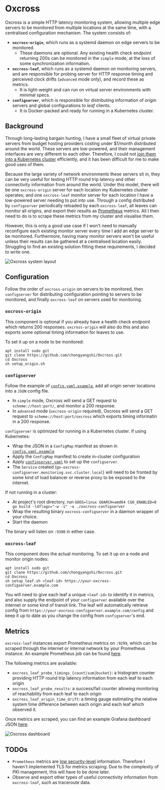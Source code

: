 # Oxcross

Oxcross is a simple HTTP latency monitoring system, allowing multiple edge servers to be monitored from multiple locations at the same time, with a centralised configuration mechanism. The system consists of:

* **`oxcross-origin`**, which runs as a systemd daemon on edge servers to be monitored. 
  * These daemons are optional. Any existing health check endpoint returning 200s can be monitored in the `simple` mode, at the loss of some synchronization information.
* **`oxcross-leaf`**, which runs as a systemd daemon on monitoring servers, and are responsible for probing server for HTTP response timing and perceived clock drifts (`advanced` mode only), and record these as metrics.
  * It is light-weight and can run on virtual server environments with minimal specs.
* **`configserver`**, which is responsible for distributing information of _origin_ servers and global configurations to _leaf_ clients. 
  * It is Docker-packed and ready for running in a Kubernetes cluster.

## Background

Through long-lasting bargain hunting, I have a small fleet of virtual private servers from budget hosting providers costing under $1/month distributed around the world. These servers are low-powered, and their management interfaces are very different to each other. Therefore, I could not [join them into a Kubernetes cluster](https://blog.scy.email/running-a-low-cost-distributed-kubernetes-cluster-on-bare-metal-with-wireguard.html) efficiently, and it has been difficult for me to make good uses of them.

Because the large variety of network environments these servers sit in, they can be very useful for testing HTTP round trip latency and other connectivity information from around the world. Under this model, there will be one `oxcross-origin` server for each location my Kubernetes cluster operates; and one `oxcross-leaf` monitor server for each location I have a low-powered server needing to put into use. Through a config distributed by `configserver` periodically reloaded by each `oxcross-leaf`, all leaves can monitor all origins, and export their results as [Prometheus](https://prometheus.io/docs/prometheus/latest/configuration/configuration/) metrics. All I then need to do is to scrape these metrics from my cluster and visualise them. 

However, this is only a good use case if I won't need to manually reconfigure each existing monitor server every time I add an edge server to be monitored. Furthermore, having many monitor servers won't be useful unless their results can be gathered at a centralised location easily. Struggling to find an existing solution fitting these requirements, I decided to write one.

![Oxcross system layout](https://images.ebornet.com/uploads/big/a47c229f94ad46e80ed627b1a5079f74.png)

## Configuration

Follow the order of `oxcross-origin` on servers to be monitored, then `configserver` for distributing configuration pointing to servers to be monitored, and finally `oxcross-leaf` on servers used for monitoring.

### `oxcross-origin`

This component is optional if you already have a health check endpoint which returns 200 responses. `oxcross-origin` will also do this and also exports some optional timing information for leaves to use.

To set it up on a node to be monitored:
```
apt install sudo git
git clone https://github.com/chongyangshi/Oxcross.git
cd Oxcross
sh setup_origin.sh
```

### `configserver`

Follow the example of [`config.yaml.example`](https://github.com/chongyangshi/Oxcross/blob/master/config.yaml.example), add all origin server locations into a `JSON` config file.
* In `simple` mode, Oxcross will send a GET request to `scheme://host:port/`, and monitor a 200 response.
* In `advanced` mode (`oxcross-origin` required), Oxcross will send a GET request to `scheme://host:port/oxcross` which exports timing informatin in a 200 response.

`configserver` is optimized for running in a Kubernetes cluster. If using Kubernetes:
* Wrap the JSON in a `ConfigMap` manifest as shown in [`config.yaml.example`](https://github.com/chongyangshi/Oxcross/blob/master/config.yaml.example)
* Apply the `ConfigMap` manifest to create in-cluster configuration
* Apply [`configserver.yaml`](https://github.com/chongyangshi/Oxcross/blob/master/configserver.yaml) to set up the `configserver`.
* The `Service` created (`go-oxcross-configserver.monitoring.svc.cluster.local`) will need to be fronted by some kind of load balancer or reverse proxy to be exposed to the internet.

If not running in a cluster:
* At project's root directory, run `GOOS=linux GOARCH=amd64 CGO_ENABLED=0 go build -ldflags="-w -s" -o ./oxcross-configserver`
* Wrap the resulting binary `oxcross-configserver` in a daemon wrapper of your choice.
* Start the daemon

The binary will listen on `:9300` in either case.

### `oxcross-leaf`

This component does the actual monitoring. To set it up on a node and monitor origin nodes:
```
apt install sudo git
git clone https://github.com/chongyangshi/Oxcross.git
cd Oxcross
sh setup_leaf.sh <leaf-id> https://your-oxcross-configserver.example.com
```

You will need to give each leaf a unique `<leaf-id>` to identify it in metrics, and also supply the endpoint of your `configserver` available over the internet or some kind of transit link. The leaf will automatically retrieve config from `https://your-oxcross-configserver.example.com/config` and keep it up to date as you change the config from `configserver`'s end.

## Metrics

`oxcross-leaf` instances export Prometheus metrics on `:9299`, which can be scraped through the internet or internal network by your Prometheus instance. An example Prometheus job can be found [here](https://github.com/chongyangshi/Oxcross/blob/master/prometheus.yaml.example).

The following metrics are available:
* `oxcross_leaf_probe_timings_{count|sum|bucket}`: a histogram counter providing HTTP round trip latency information from each leaf to each origin
* `oxcross_leaf_probe_results`: a success/fail counter allowing monitoring of reachability from each leaf to each origin
* `oxcross_leaf_origin_time_drift`: a timing gauge estimating the relative system time difference between each origin and each leaf which observed it. 

Once metrics are scraped, you can find an example Grafana dashboard JSON [here](https://github.com/chongyangshi/Oxcross/blob/master/grafana.json.example).

![Oxcross dashboard](https://images.ebornet.com/uploads/big/d40c193bd3d7c34b78b78ba0a747d5c9.png)

## TODOs

* `Prometheus` metrics are [low security-level](https://prometheus.io/docs/operating/security/) information. Therefore I haven't implemented TLS for metrics scraping. Due to the complexity of PKI management, this will have to be done later.
* Observe and export other types of useful connectivity information from `oxcross-leaf`, such as traceroute data.


